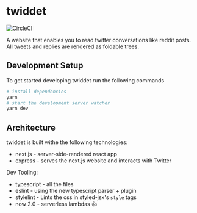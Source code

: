 # twiddet

[![CircleCI](https://circleci.com/gh/hipstersmoothie/twiddet.svg?style=svg)](https://circleci.com/gh/hipstersmoothie/twiddet)

A website that enables you to read twitter conversations like reddit posts. All tweets and replies are rendered as foldable trees.

## Development Setup

To get started developing twiddet run the following commands

```sh
# install dependencies
yarn
# start the development server watcher
yarn dev
```

## Architecture

twiddet is built withe the following technologies:

- next.js - server-side-rendered react app
- express - serves the next.js website and interacts with Twitter

Dev Tooling:

- typescript - all the files
- eslint - using the new typescript parser + plugin
- stylelint - Lints the css in styled-jsx's `style` tags
- now 2.0 - serverless lambdas :+1:
